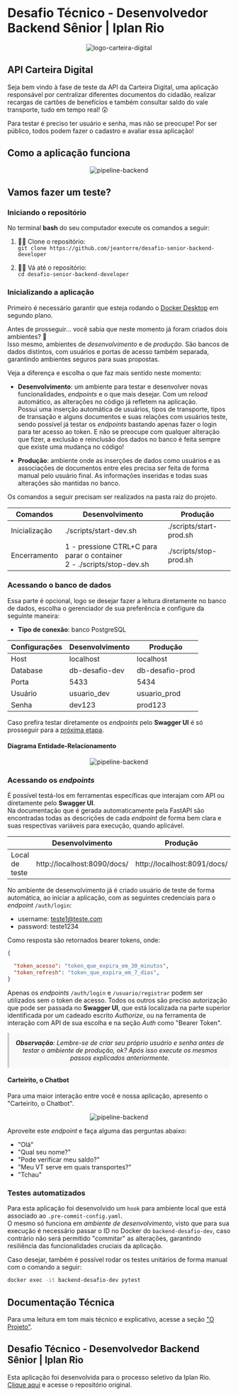 # Desafio Técnico - Desenvolvedor Backend Sênior | Iplan Rio

<div style="text-align: center;">
<img src="./src/logo-carteira-digital.png" alt="logo-carteira-digital">
</div>

## API Carteira Digital

Seja bem vindo à fase de teste da API da Carteira Digital, uma aplicação responsável por centralizar diferentes documentos do cidadão, realizar recargas de cartões de benefícios e também consultar saldo do vale transporte, tudo em tempo real! 😲  

Para testar é preciso ter usuário e senha, mas não se preocupe! Por ser público, todos podem fazer o cadastro e avaliar essa aplicação!  

## Como a aplicação funciona

<div style="text-align: center;">
<img src="./src/pipeline-backend.png" alt="pipeline-backend">
</div>


## Vamos fazer um teste?

### Iniciando o repositório

No terminal **bash** do seu computador execute os comandos a seguir:

1. 👨‍💻 Clone o repositório:  
`git clone https://github.com/jeantorre/desafio-senior-backend-developer`

2. 👩‍💻 Vá até o repositório:  
`cd desafio-senior-backend-developer`

### Inicializando a aplicação

Primeiro é necessário garantir que esteja rodando o [Docker Desktop](https://www.docker.com/products/docker-desktop/) em segundo plano.  

Antes de prosseguir... você sabia que neste momento já foram criados dois ambientes? 🤔  
Isso mesmo, ambientes de *desenvolvimento* e de *produção*. São bancos de dados distintos, com usuários e portas de acesso também separada, garantindo ambientes seguros para suas propostas.

Veja a diferença e escolha o que faz mais sentido neste momento:

* **Desenvolvimento**: um ambiente para testar e desenvolver novas funcionalidades, *endpoints* e o que mais desejar. Com um *reload* automático, as alterações no código já refletem na aplicação.  
Possui uma inserção automática de usuários, tipos de transporte, tipos de transação e alguns documentos e suas relações com usuários teste, sendo possível já testar os *endpoints* bastando apenas fazer o login para ter acesso ao token. E não se preocupe com qualquer alteração que fizer, a exclusão e reinclusão dos dados no banco é feita sempre que existe uma mudança no código!  

* **Produção**: ambiente onde as inserções de dados como usuários e as associações de documentos entre eles precisa ser feita de forma manual pelo usuário final. As informações inseridas e todas suas alterações são mantidas no banco.


Os comandos a seguir precisam ser realizados na pasta raiz do projeto.  

| Comandos | Desenvolvimento | Produção |
| - | - | - |
| Inicialização | ./scripts/start-dev.sh | ./scripts/start-prod.sh |
| Encerramento | 1 - pressione CTRL+C para parar o container<br>2 - ./scripts/stop-dev.sh | ./scripts/stop-prod.sh |

### Acessando o banco de dados

Essa parte é opcional, logo se desejar fazer a leitura diretamente no banco de dados, escolha o gerenciador de sua preferência e configure da seguinte maneira:  

- **Tipo de conexão**: banco PostgreSQL

| Configurações | Desenvolvimento | Produção |
| - | - | - |
| Host | localhost | localhost |
| Database | db-desafio-dev | db-desafio-prod |
| Porta | 5433 | 5434 |
| Usuário | usuario_dev | usuario_prod |
| Senha | dev123 | prod123 |

Caso prefira testar diretamente os *endpoints* pelo **Swagger UI** é só prosseguir para a [próxima etapa](#acessando-os-endpoints).  

#### Diagrama Entidade-Relacionamento
<div style="text-align: center;">
<img src="./src/rl-database.png" alt="pipeline-backend">
</div>

### Acessando os *endpoints*

É possível testá-los em ferramentas específicas que interajam com API ou diretamente pelo **Swagger UI**.  
Na documentação que é gerada automaticamente pela FastAPI são encontradas todas as descrições de cada *endpoint* de forma bem clara e suas respectivas variáveis para execução, quando aplicável.

|  | Desenvolvimento | Produção |
| - | - | - |
| Local de teste | http://localhost:8090/docs/ | http://localhost:8091/docs/ |

No ambiente de desenvolvimento já é criado usuário de teste de forma automática, ao iniciar a aplicação, com as seguintes credenciais para o *endpoint* `/auth/login`:

- username: teste1@teste.com
- password: teste1234

Como resposta são retornados bearer tokens, onde:
``` json
{

  "token_acesso": "token_que_expira_em_30_minutos",
  "token_refresh": "token_que_expira_em_7_dias",
}
```

Apenas os *endpoints* `/auth/login` e `/usuario/registrar` podem ser utilizados sem o token de acesso. Todos os outros são preciso autorização que pode ser passada no **Swagger UI**, que está localizada na parte superior identificada por um cadeado escrito *Authorize*, ou na ferramenta de interação com API de sua escolha e na seção *Auth* como "Bearer Token".  

<div style="
  margin: 1em auto;
  padding: 1em;
  border-left: 4px solid #ccc;
  background-color: #f9f9f9;
  font-style: italic;
  text-align: center;
  max-width: 600px;
">
<b>Observação</b>: Lembre-se de criar seu próprio usuário e senha antes de testar o ambiente de produção, ok? Após isso execute os mesmos passos explicados anteriormente.
</div>


#### Carteirito, o Chatbot

Para uma maior interação entre você e nossa aplicação, apresento o "Carteirito, o Chatbot".

<div style="text-align: center;">
<img src="./src/cateirito-chatbot.png" alt="pipeline-backend">
</div>

Aproveite este *endpoint* e faça alguma das perguntas abaixo:

- "Olá"
- "Qual seu nome?"
- "Pode verificar meu saldo?"
- "Meu VT serve em quais transportes?"
- "Tchau"


### Testes automatizados

Para esta aplicação foi desenvolvido um `hook` para ambiente local que está associado ao `.pre-commit-config.yaml`.  
O mesmo só funciona em *ambiente de desenvolvimento*, visto que para sua execução é necessário passar o ID no Docker do `backend-desafio-dev`, caso contrário não será permitido "commitar" as alterações, garantindo resiliência das funcionalidades cruciais da aplicação.  

Caso desejar, também é possível rodar os testes unitários de forma manual com o comando a seguir:
```bash
docker exec -it backend-desafio-dev pytest
```

## Documentação Técnica

Para uma leitura em tom mais técnico e explicativo, acesse a seção ["O Projeto"](project.md).

## Desafio Técnico - Desenvolvedor Backend Sênior | Iplan Rio

Esta aplicação foi desenvolvida para o processo seletivo da Iplan Rio. [Clique aqui](https://github.com/prefeitura-rio/desafio-senior-backend-developer) e acesse o repositório original.
